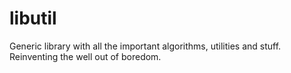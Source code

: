 # libutil
Generic library with all the important algorithms, utilities and stuff. Reinventing the well out of boredom. 

